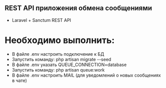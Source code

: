 ## REST API приложения обмена сообщениями
*  Laravel + Sanctum REST API

# Необходимо выполнить:
* В файле .env настроить подключение к БД
* Запустить команду: php artisan migrate --seed
* В файле .env указать QUEUE_CONNECTION=database
* Запустить команду: php artisan queue:work 
* В файле .env настроить MAIL (для уведомлений о новых сообщениях в чате)


